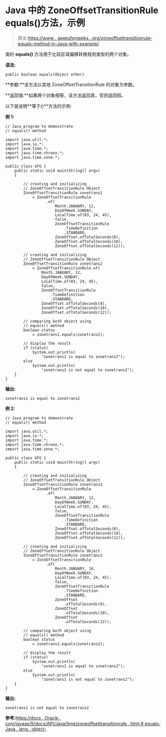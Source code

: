 # Java 中的 ZoneOffsetTransitionRule equals()方法，示例

> 原文:[https://www . geeksforgeeks . org/zoneoffsettransitionrule-equals-method-in-Java-with-example/](https://www.geeksforgeeks.org/zoneoffsettransitionrule-equals-method-in-java-with-example/)

类的 **equals()** 方法用于比较区域偏移转换规则类型的两个对象。

**语法:**

```
public boolean equals(Object other)
```

**参数:**该方法以其他 ZoneOffsetTransitionRule 的对象为参数。

**返回值:**如果两个对象相等，该方法返回真，否则返回假。

以下是说明**等于()**方法的示例:

**例 1:**

```
// Java program to demonstrate
// equals() method

import java.util.*;
import java.io.*;
import java.time.*;
import java.time.chrono.*;
import java.time.zone.*;

public class GFG {
    public static void main(String[] argv)
    {

        // creating and initializing
        // ZoneOffsetTransitionRule Object
        ZoneOffsetTransitionRule zonetrans1
            = ZoneOffsetTransitionRule
                  .of(
                      Month.JANUARY, 12,
                      DayOfWeek.SUNDAY,
                      LocalTime.of(03, 24, 45),
                      false,
                      ZoneOffsetTransitionRule
                          .TimeDefinition
                          .STANDARD,
                      ZoneOffset.ofTotalSeconds(8),
                      ZoneOffset.ofTotalSeconds(10),
                      ZoneOffset.ofTotalSeconds(12));

        // creating and initializing
        // ZoneOffsetTransitionRule Object
        ZoneOffsetTransitionRule zonetrans2
            = ZoneOffsetTransitionRule.of(
                Month.JANUARY, 12,
                DayOfWeek.SUNDAY,
                LocalTime.of(03, 24, 45),
                false,
                ZoneOffsetTransitionRule
                    .TimeDefinition
                    .STANDARD,
                ZoneOffset.ofTotalSeconds(8),
                ZoneOffset.ofTotalSeconds(10),
                ZoneOffset.ofTotalSeconds(12));

        // comparing both object using
        // equals() method
        boolean status
            = zonetrans1.equals(zonetrans2);

        // display the result
        if (status)
            System.out.println(
                "zonetrans1 is equal to zonetrans2");
        else
            System.out.println(
                "zonetrans1 is not equal to zonetrans2");
    }
}
```

**输出:**

```
zonetrans1 is equal to zonetrans2

```

**例 2:**

```
// Java program to demonstrate
// equals() method

import java.util.*;
import java.io.*;
import java.time.*;
import java.time.chrono.*;
import java.time.zone.*;

public class GFG {
    public static void main(String[] argv)
    {

        // creating and initializing
        // ZoneOffsetTransitionRule Object
        ZoneOffsetTransitionRule zonetrans1
            = ZoneOffsetTransitionRule
                  .of(
                      Month.JANUARY, 12,
                      DayOfWeek.SUNDAY,
                      LocalTime.of(03, 24, 45),
                      false,
                      ZoneOffsetTransitionRule
                          .TimeDefinition
                          .STANDARD,
                      ZoneOffset.ofTotalSeconds(8),
                      ZoneOffset.ofTotalSeconds(10),
                      ZoneOffset.ofTotalSeconds(12));

        // creating and initializing
        // ZoneOffsetTransitionRule Object
        ZoneOffsetTransitionRule zonetrans2
            = ZoneOffsetTransitionRule
                  .of(
                      Month.JANUARY, 16,
                      DayOfWeek.SUNDAY,
                      LocalTime.of(03, 24, 45),
                      false,
                      ZoneOffsetTransitionRule
                          .TimeDefinition
                          .STANDARD,
                      ZoneOffset
                          .ofTotalSeconds(8),
                      ZoneOffset
                          .ofTotalSeconds(10),
                      ZoneOffset
                          .ofTotalSeconds(12));

        // comparing both object using
        // equals() method
        boolean status
            = zonetrans1.equals(zonetrans2);

        // display the result
        if (status)
            System.out.println(
                "zonetrans1 is equal to zonetrans2");
        else
            System.out.println(
                "zonetrans1 is not equal to zonetrans2");
    }
}
```

**输出:**

```
zonetrans1 is not equal to zonetrans2

```

**参考:**[https://docs . Oracle . com/javase/9/docs/API/Java/time/zoneoffsettransitionrule . html # equals-Java . lang . object-](https://docs.oracle.com/javase/9/docs/api/java/time/zone/ZoneOffsetTransitionRule.html#equals-java.lang.Object-)